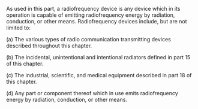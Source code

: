 As used in this part, a radiofrequency device is any device which in its operation is capable of emitting radiofrequency energy by radiation, conduction, or other means. Radiofrequency devices include, but are not limited to:

(a) The various types of radio communication transmitting devices described throughout this chapter.

(b) The incidental, unintentional and intentional radiators defined in part 15 of this chapter.

(c) The industrial, scientific, and medical equipment described in part 18 of this chapter.

(d) Any part or component thereof which in use emits radiofrequency energy by radiation, conduction, or other means.

